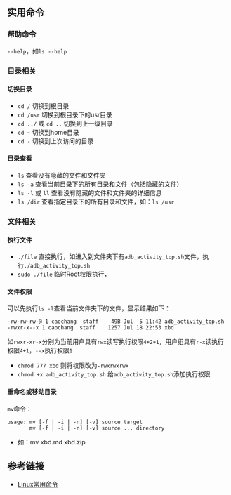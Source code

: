 

## 实用命令

### 帮助命令
`--help`，如`ls --help`

### 目录相关  
#### 切换目录
- `cd /` 切换到根目录
- `cd /usr` 切换到根目录下的usr目录
- `cd ../` 或 `cd ..` 切换到上一级目录
- `cd ~` 切换到home目录 
- `cd -` 切换到上次访问的目录

#### 目录查看
- `ls` 查看没有隐藏的文件和文件夹
- `ls -a` 查看当前目录下的所有目录和文件（包括隐藏的文件）
- `ls -l` 或 `ll` 查看没有隐藏的文件和文件夹的详细信息
- `ls /dir` 查看指定目录下的所有目录和文件，如：`ls /usr`

### 文件相关

#### 执行文件
- `./file` 直接执行，如进入到文件夹下有`adb_activity_top.sh`文件，执行`./adb_activity_top.sh`
- `sudo ./file` 临时Root权限执行，

#### 文件权限
可以先执行`ls -l`查看当前文件夹下的文件，显示结果如下：
```
-rw-rw-rw-@ 1 caochang  staff    49B Jul  5 11:42 adb_activity_top.sh
-rwxr-x--x 1 caochang  staff    1257 Jul 18 22:53 xbd
```
如`rwxr-xr-x`分别为当前用户具有`rwx`读写执行权限`4+2+1`，用户组具有`r-x`读执行权限`4+1`，`--x`执行权限`1`
- `chmod 777 xbd` 则将权限改为`-rwxrwxrwx`
- `chmod +x adb_activity_top.sh` 给`adb_activity_top.sh`添加执行权限

#### 重命名或移动目录
`mv`命令：
```
usage: mv [-f | -i | -n] [-v] source target
       mv [-f | -i | -n] [-v] source ... directory
```
- 如：mv xbd.md xbd.zip

## 参考链接
- [Linux常用命令](https://blog.csdn.net/luansj/article/details/97272672)
